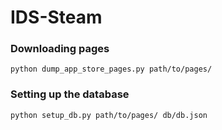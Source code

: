 # IDS-Steam

### Downloading pages

`python dump_app_store_pages.py path/to/pages/`

### Setting up the database

`python setup_db.py path/to/pages/ db/db.json`
